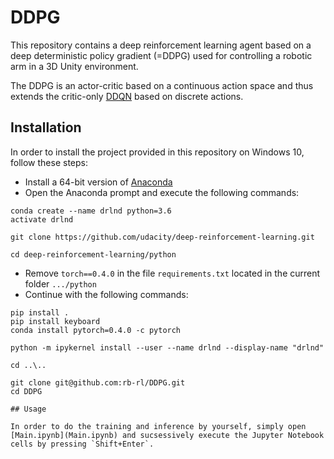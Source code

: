 # DDPG
This repository contains a deep reinforcement learning agent based on a deep deterministic policy gradient (=DDPG) used for controlling a robotic arm in a 3D Unity environment.

The DDPG is an actor-critic based on a continuous action space and thus extends the critic-only [DDQN](https://github.com/rb-rl/DDQN) based on discrete actions.

## Installation

In order to install the project provided in this repository on Windows 10, follow these steps:

- Install a 64-bit version of [Anaconda](https://anaconda.cloud/installers)
- Open the Anaconda prompt and execute the following commands:
```
conda create --name drlnd python=3.6
activate drlnd

git clone https://github.com/udacity/deep-reinforcement-learning.git

cd deep-reinforcement-learning/python
```
- Remove `torch==0.4.0` in the file `requirements.txt` located in the current folder `.../python`
- Continue with the following commands:
```
pip install .
pip install keyboard
conda install pytorch=0.4.0 -c pytorch

python -m ipykernel install --user --name drlnd --display-name "drlnd"

cd ..\..

git clone git@github.com:rb-rl/DDPG.git
cd DDPG

## Usage

In order to do the training and inference by yourself, simply open [Main.ipynb](Main.ipynb) and sucsessively execute the Jupyter Notebook cells by pressing `Shift+Enter`.
